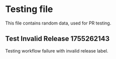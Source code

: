 # Testing file

This file contains random data, used for PR testing.


## Test Invalid Release 1755262143

Testing workflow failure with invalid release label.
